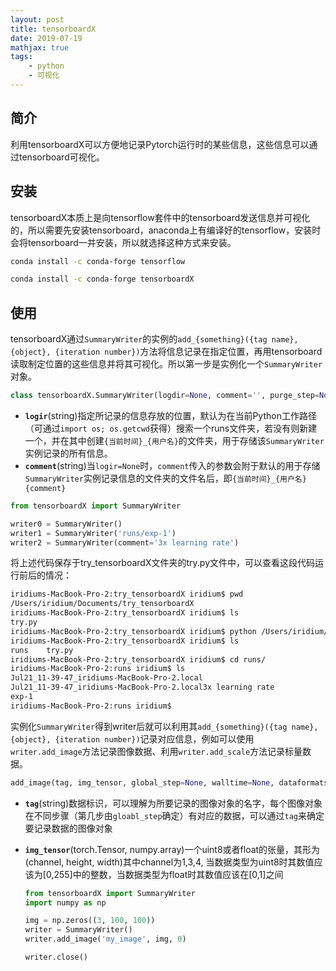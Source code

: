 ```yaml
---
layout: post
title: tensorboardX
date: 2019-07-19
mathjax: true
tags:
    - python
	- 可视化
---
```


## 简介

利用tensorboardX可以方便地记录Pytorch运行时的某些信息，这些信息可以通过tensorboard可视化。

## 安装

tensorboardX本质上是向tensorflow套件中的tensorboard发送信息并可视化的，所以需要先安装tensorboard，anaconda上有编译好的tensorflow，安装时会将tensorboard一并安装，所以就选择这种方式来安装。

```bash
conda install -c conda-forge tensorflow
```

```bash
conda install -c conda-forge tensorboardX
```

## 使用

tensorboardX通过`SummaryWriter`的实例的`add_{something}({tag name}, {object}, {iteration number})`方法将信息记录在指定位置，再用tensorboard读取制定位置的这些信息并将其可视化。所以第一步是实例化一个`SummaryWriter`对象。

```python
class tensorboardX.SummaryWriter(logdir=None, comment='', purge_step=None, max_queue=10, flush_secs=120, filename_suffix='', write_to_disk=True, log_dir=None, **kwargs)
```
* **`logir`**(string)指定所记录的信息存放的位置，默认为在当前Python工作路径（可通过`import os; os.getcwd`获得）搜索一个runs文件夹，若没有则新建一个，并在其中创建`{当前时间}_{用户名}`的文件夹，用于存储该`SummaryWriter`实例记录的所有信息。
* **`comment`**(string)当`logir=None`时，`comment`传入的参数会附于默认的用于存储`SummaryWriter`实例记录信息的文件夹的文件名后，即`{当前时间}_{用户名}{comment}`

```python
from tensorboardX import SummaryWriter

writer0 = SummaryWriter()
writer1 = SummaryWriter('runs/exp-1')
writer2 = SummaryWriter(comment='3x learning rate')
```

将上述代码保存于try_tensorboardX文件夹的try.py文件中，可以查看这段代码运行前后的情况：

```bash
iridiums-MacBook-Pro-2:try_tensorboardX iridium$ pwd
/Users/iridium/Documents/try_tensorboardX
iridiums-MacBook-Pro-2:try_tensorboardX iridium$ ls
try.py
iridiums-MacBook-Pro-2:try_tensorboardX iridium$ python /Users/iridium/Documents/try_tensorboardX/try.py
iridiums-MacBook-Pro-2:try_tensorboardX iridium$ ls
runs	try.py
iridiums-MacBook-Pro-2:try_tensorboardX iridium$ cd runs/
iridiums-MacBook-Pro-2:runs iridium$ ls
Jul21_11-39-47_iridiums-MacBook-Pro-2.local
Jul21_11-39-47_iridiums-MacBook-Pro-2.local3x learning rate
exp-1
iridiums-MacBook-Pro-2:runs iridium$ 
```

实例化`SummaryWriter`得到writer后就可以利用其`add_{something}({tag name}, {object}, {iteration number})`记录对应信息，例如可以使用`writer.add_image`方法记录图像数据、利用`writer.add_scale`方法记录标量数据。

```python
add_image(tag, img_tensor, global_step=None, walltime=None, dataformats='CHW')
```
* **`tag`**(string)数据标识，可以理解为所要记录的图像对象的名字，每个图像对象在不同步骤（第几步由`gloabl_step`确定）有对应的数据，可以通过`tag`来确定要记录数据的图像对象

* **`img_tensor`**(torch.Tensor, numpy.array)一个uint8或者float的张量，其形为(channel, height, width)其中channel为1,3,4, 当数据类型为uint8时其数值应该为[0,255]中的整数，当数据类型为float时其数值应该在[0,1]之间

    ```python
    from tensorboardX import SummaryWriter
    import numpy as np
    
    img = np.zeros((3, 100, 100))
    writer = SummaryWriter()
    writer.add_image('my_image', img, 0)
    
    writer.close()
    ```

    






























